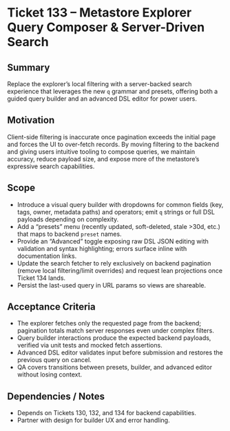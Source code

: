 # Ticket 133 – Metastore Explorer Query Composer & Server-Driven Search

## Summary
Replace the explorer’s local filtering with a server-backed search experience that leverages the new `q` grammar and presets, offering both a guided query builder and an advanced DSL editor for power users.

## Motivation
Client-side filtering is inaccurate once pagination exceeds the initial page and forces the UI to over-fetch records. By moving filtering to the backend and giving users intuitive tooling to compose queries, we maintain accuracy, reduce payload size, and expose more of the metastore’s expressive search capabilities.

## Scope
- Introduce a visual query builder with dropdowns for common fields (key, tags, owner, metadata paths) and operators; emit `q` strings or full DSL payloads depending on complexity.
- Add a “presets” menu (recently updated, soft-deleted, stale >30d, etc.) that maps to backend `preset` names.
- Provide an “Advanced” toggle exposing raw DSL JSON editing with validation and syntax highlighting; errors surface inline with documentation links.
- Update the search fetcher to rely exclusively on backend pagination (remove local filtering/limit overrides) and request lean projections once Ticket 134 lands.
- Persist the last-used query in URL params so views are shareable.

## Acceptance Criteria
- The explorer fetches only the requested page from the backend; pagination totals match server responses even under complex filters.
- Query builder interactions produce the expected backend payloads, verified via unit tests and mocked fetch assertions.
- Advanced DSL editor validates input before submission and restores the previous query on cancel.
- QA covers transitions between presets, builder, and advanced editor without losing context.

## Dependencies / Notes
- Depends on Tickets 130, 132, and 134 for backend capabilities.
- Partner with design for builder UX and error handling.
